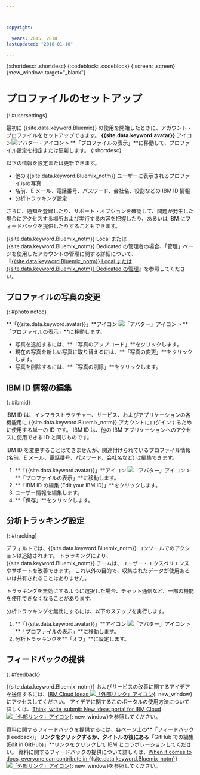 ```yaml
---



copyright:

  years: 2015, 2018
lastupdated: "2018-01-10"

---
```


{:shortdesc: .shortdesc}
{:codeblock: .codeblock}
{:screen: .screen}
{:new_window: target="_blank"}

# プロファイルのセットアップ
{: #usersettings}

最初に {{site.data.keyword.Bluemix}} の使用を開始したときに、アカウント・プロファイルをセットアップできます。 **{{site.data.keyword.avatar}}** アイコン![アバター・アイコン](../icons/i-avatar-icon.svg) &gt; **「プロファイルの表示」**に移動して、プロファイル設定を指定または更新します。
{:shortdesc}

以下の情報を設定または更新できます。

 * 他の {{site.data.keyword.Bluemix_notm}} ユーザーに表示されるプロファイルの写真
 * 名前、E メール、電話番号、パスワード、会社名、役割などの IBM ID 情報
 * 分析トラッキング設定

さらに、通知を登録したり、サポート・オプションを確認して、問題が発生した場合にアクセスする場所および実行する内容を把握したり、あるいは IBM にフィードバックを提供したりすることもできます。

{{site.data.keyword.Bluemix_notm}} Local または {{site.data.keyword.Bluemix_notm}} Dedicated の管理者の場合、「管理」ページを使用したアカウントの管理に関する詳細について、『[{{site.data.keyword.Bluemix_notm}} Local または {{site.data.keyword.Bluemix_notm}} Dedicated の管理](/docs/hybrid/index.html#mng)』を参照してください。

## プロファイルの写真の変更
{: #photo notoc}

**「{{site.data.keyword.avatar}}」**アイコン ![「アバター」アイコン](../icons/i-avatar-icon.svg) &gt; **「プロファイルの表示」**に移動します。

  * 写真を追加するには、**「写真のアップロード」**をクリックします。
  * 現在の写真を新しい写真に取り替えるには、**「写真の変更」**をクリックします。
  * 写真を削除するには、**「写真の削除」**をクリックします。

## IBM ID 情報の編集
{: #ibmid}

IBM ID は、インフラストラクチャー、サービス、およびアプリケーションの各機能用に {{site.data.keyword.Bluemix_notm}} アカウントにログインするために使用する単一の ID です。 IBM ID は、他の IBM アプリケーションへのアクセスに使用できる ID と同じものです。

IBM ID を変更することはできませんが、関連付けられているプロファイル情報 (名前、E メール、電話番号、パスワード、会社名など) は編集できます。

1. **「{{site.data.keyword.avatar}}」**アイコン ![「アバター」アイコン](../icons/i-avatar-icon.svg) &gt; **「プロファイルの表示」**に移動します。
2. **「IBM ID の編集 (Edit your IBM ID)」**をクリックします。
3. ユーザー情報を編集します。
4. **「保存」**をクリックします。

## 分析トラッキング設定
{: #tracking}

デフォルトでは、{{site.data.keyword.Bluemix_notm}} コンソールでのアクションは追跡されます。 トラッキングにより、{{site.data.keyword.Bluemix_notm}} チームは、ユーザー・エクスペリエンスやサポートを改善できます。 これ以外の目的で、収集されたデータが使用あるいは共有されることはありません。

トラッキングを無効にするように選択した場合、チャット通信など、一部の機能を使用できなくなることがあります。

分析トラッキングを無効にするには、以下のステップを実行します。

1. **「{{site.data.keyword.avatar}}」**アイコン ![「アバター」アイコン](../icons/i-avatar-icon.svg) &gt; **「プロファイルの表示」**に移動します。
2. 分析トラッキングを**「オフ」**に設定します。

## フィードバックの提供
{: #feedback}

{{site.data.keyword.Bluemix_notm}} およびサービスの改善に関するアイデアを送信するには、[IBM Cloud Ideas ![「外部リンク」アイコン](../icons/launch-glyph.svg)](https://ibmcloud.ideas.aha.io){: new_window} にアクセスしてください。 アイデアに関するこのポータルの使用方法について詳しくは、[Think, write, submit: New ideas portal for IBM Cloud ![「外部リンク」アイコン](../icons/launch-glyph.svg)](https://developer.ibm.com/bluemix/2016/10/05/think-write-submit/){: new_window}を参照してください。

資料に関するフィードバックを提供するには、各ページ上の**「フィードバック (Feedback)」**リンクをクリックするか、タイトルの後にある**「GitHub での編集 (Edit in GitHub)」**リンクをクリックして IBM とコラボレーションしてください。 資料に関するフィードバックの提供について詳しくは、[When it comes to docs, everyone can contribute in {{site.data.keyword.Bluemix_notm}} ![「外部リンク」アイコン](../icons/launch-glyph.svg)](https://developer.ibm.com/bluemix/2016/01/13/bluemix-docs-now-open-source-on-github/){: new_window}を参照してください。
